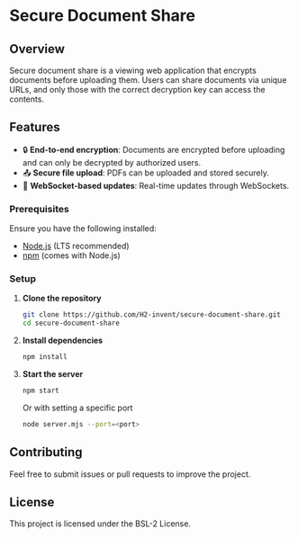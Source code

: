 # Secure Document Share

## Overview
Secure document share is a viewing web application that encrypts documents before uploading them. Users can share documents via unique URLs, and only those with the correct decryption key can access the contents.

## Features
- 🔒 **End-to-end encryption**: Documents are encrypted before uploading and can only be decrypted by authorized users.
- 📤 **Secure file upload**: PDFs can be uploaded and stored securely.
- 📡 **WebSocket-based updates**: Real-time updates through WebSockets.

### Prerequisites
Ensure you have the following installed:
- [Node.js](https://nodejs.org/) (LTS recommended)
- [npm](https://www.npmjs.com/) (comes with Node.js)

### Setup
1. **Clone the repository**
   ```sh
   git clone https://github.com/H2-invent/secure-document-share.git
   cd secure-document-share
   ```
2. **Install dependencies**
   ```sh
   npm install
   ```
3. **Start the server**
   ```sh
   npm start
   ```
   Or with setting a specific port

   ```sh
   node server.mjs --port=<port>
   ```

## Contributing
Feel free to submit issues or pull requests to improve the project.

## License
This project is licensed under the BSL-2 License.

